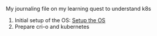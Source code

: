 My journaling file on my learning quest to understand k8s
1. Initial setup of the OS: [Setup the OS](SetupOS.md)
2. Prepare cri-o and kubernetes
